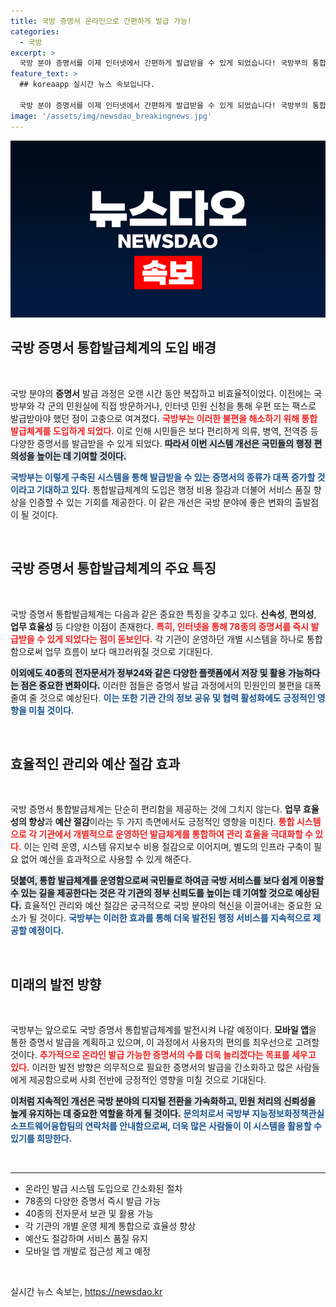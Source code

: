 ```yaml
---
title: 국방 증명서 온라인으로 간편하게 발급 가능!
categories:
  - 국방
excerpt: >
  국방 분야 증명서를 이제 인터넷에서 간편하게 발급받을 수 있게 되었습니다! 국방부의 통합발급체계로 78종의 증명서를 신속히 받고, 40종은 전자문서로도 관리할 수 있어 편리함이 배가됩니다.
feature_text: >
  ## koreaapp 실시간 뉴스 속보입니다.

  국방 분야 증명서를 이제 인터넷에서 간편하게 발급받을 수 있게 되었습니다! 국방부의 통합발급체계로 78종의 증명서를 신속히 받고, 40종은 전자문서로도 관리할 수 있어 편리함이 배가됩니다.
image: '/assets/img/newsdao_breakingnews.jpg'
---
```


<p><img src="/assets/img/newsdao_breakingnews.jpg" alt="koreaapp 속보" /></p>

<h2 data-ke-size="size26">국방 증명서 통합발급체계의 도입 배경</h2>

<p data-ke-size="size16">&nbsp;</p>

<p>국방 분야의 <b>증명서</b> 발급 과정은 오랜 시간 동안 복잡하고 비효율적이었다. 이전에는 국방부와 각 군의 민원실에 직접 방문하거나, 인터넷 민원 신청을 통해 우편 또는 팩스로 발급받아야 했던 점이 고충으로 여겨졌다. <b><span style="color: #ee2323;">국방부는 이러한 불편을 해소하기 위해 통합 발급체계를 도입하게 되었다.</span></b> 이로 인해 시민들은 보다 편리하게 의류, 병역, 전역증 등 다양한 증명서를 발급받을 수 있게 되었다. <b><span style="background-color: #21538527;">따라서 이번 시스템 개선은 국민들의 행정 편의성을 높이는 데 기여할 것이다.</span></b> </p>

<p><b><span style="color: #1a5490;">국방부는 이렇게 구축된 시스템을 통해 발급받을 수 있는 증명서의 종류가 대폭 증가할 것이라고 기대하고 있다.</span></b> 통합발급체계의 도입은 행정 비용 절감과 더불어 서비스 품질 향상을 인증할 수 있는 기회를 제공한다. 이 같은 개선은 국방 분야에 좋은 변화의 출발점이 될 것이다.</p>

<p data-ke-size="size16">&nbsp;</p>

<h2 data-ke-size="size26">국방 증명서 통합발급체계의 주요 특징</h2>

<p data-ke-size="size16">&nbsp;</p>

<p>국방 증명서 통합발급체계는 다음과 같은 중요한 특징을 갖추고 있다. <b>신속성</b>, <b>편의성</b>, <b>업무 효율성</b> 등 다양한 이점이 존재한다. <b><span style="color: #ee2323;">특히, 인터넷을 통해 78종의 증명서를 즉시 발급받을 수 있게 되었다는 점이 돋보인다.</span></b> 각 기관이 운영하던 개별 시스템을 하나로 통합함으로써 업무 흐름이 보다 매끄러워질 것으로 기대된다.</p>

<p><b><span style="background-color: #21538527;">이외에도 40종의 전자문서가 정부24와 같은 다양한 플랫폼에서 저장 및 활용 가능하다는 점은 중요한 변화이다.</span></b> 이러한 점들은 증명서 발급 과정에서의 민원인의 불편을 대폭 줄여 줄 것으로 예상된다. <b><span style="color: #1a5490;">이는 또한 기관 간의 정보 공유 및 협력 활성화에도 긍정적인 영향을 미칠 것이다.</span></b></p>

<p data-ke-size="size16">&nbsp;</p>

<h2 data-ke-size="size26">효율적인 관리와 예산 절감 효과</h2>

<p data-ke-size="size16">&nbsp;</p>

<p>국방 증명서 통합발급체계는 단순히 편리함을 제공하는 것에 그치지 않는다. <b>업무 효율성의 향상</b>과 <b>예산 절감</b>이라는 두 가지 측면에서도 긍정적인 영향을 미친다. <b><span style="color: #ee2323;">통합 시스템으로 각 기관에서 개별적으로 운영하던 발급체계를 통합하여 관리 효율을 극대화할 수 있다.</span></b> 이는 인력 운영, 시스템 유지보수 비용 절감으로 이어지며, 별도의 인프라 구축이 필요 없어 예산을 효과적으로 사용할 수 있게 해준다.</p>

<p><b><span style="background-color: #21538527;">덧붙여, 통합 발급체계를 운영함으로써 국민들로 하여금 국방 서비스를 보다 쉽게 이용할 수 있는 길을 제공한다는 것은 각 기관의 정부 신뢰도를 높이는 데 기여할 것으로 예상된다.</span></b> 효율적인 관리와 예산 절감은 궁극적으로 국방 분야의 혁신을 이끌어내는 중요한 요소가 될 것이다. <b><span style="color: #1a5490;">국방부는 이러한 효과를 통해 더욱 발전된 행정 서비스를 지속적으로 제공할 예정이다.</span></b></p>

<p data-ke-size="size16">&nbsp;</p>

<h2 data-ke-size="size26">미래의 발전 방향</h2>

<p data-ke-size="size16">&nbsp;</p>

<p>국방부는 앞으로도 국방 증명서 통합발급체계를 발전시켜 나갈 예정이다. <b>모바일 앱</b>을 통한 증명서 발급을 계획하고 있으며, 이 과정에서 사용자의 편의를 최우선으로 고려할 것이다. <b><span style="color: #ee2323;">추가적으로 온라인 발급 가능한 증명서의 수를 더욱 늘리겠다는 목표를 세우고 있다.</span></b> 이러한 발전 방향은 의무적으로 필요한 증명서의 발급을 간소화하고 많은 사람들에게 제공함으로써 사회 전반에 긍정적인 영향을 미칠 것으로 기대된다.</p>

<p><b><span style="background-color: #21538527;">이처럼 지속적인 개선은 국방 분야의 디지털 전환을 가속화하고, 민원 처리의 신뢰성을 높게 유지하는 데 중요한 역할을 하게 될 것이다.</span></b> <b><span style="color: #1a5490;">문의처로서 국방부 지능정보화정책관실 소프트웨어융합팀의 연락처를 안내함으로써, 더욱 많은 사람들이 이 시스템을 활용할 수 있기를 희망한다.</span></b></p>

<p data-ke-size="size16">&nbsp;</p>

<hr/>

<ul>
<li>온라인 발급 시스템 도입으로 간소화된 절차</li>
<li>78종의 다양한 증명서 즉시 발급 가능</li>
<li>40종의 전자문서 보관 및 활용 가능</li>
<li>각 기관의 개별 운영 체계 통합으로 효율성 향상</li>
<li>예산도 절감하며 서비스 품질 유지</li>
<li>모바일 앱 개발로 접근성 제고 예정</li>
</ul>

<p data-ke-size="size16">&nbsp;</p>
실시간 뉴스 속보는, <a href="https://newsdao.kr" rel="dofollow">https://newsdao.kr</a>


